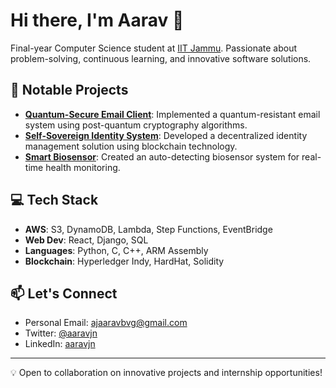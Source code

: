 # Hi there, I'm Aarav 👋

Final-year Computer Science student at [IIT Jammu](https://www.iitjammu.ac.in/). Passionate about problem-solving, continuous learning, and innovative software solutions.

## 🚀 Notable Projects

- **[Quantum-Secure Email Client](https://github.com/aaravjn/quantum-secure-email-client)**: Implemented a quantum-resistant email system using post-quantum cryptography algorithms.
- **[Self-Sovereign Identity System](https://drive.google.com/file/d/1jsF5yk6i13KZFHFN4LE48eoGnUnVX89r/view)**: Developed a decentralized identity management solution using blockchain technology.
- **[Smart Biosensor](https://github.com/aaravjn/smart-biosensor)**: Created an auto-detecting biosensor system for real-time health monitoring.

## 💻 Tech Stack

- **AWS**: S3, DynamoDB, Lambda, Step Functions, EventBridge
- **Web Dev**: React, Django, SQL
- **Languages**: Python, C, C++, ARM Assembly
- **Blockchain**: Hyperledger Indy, HardHat, Solidity

## 📫 Let's Connect

- Personal Email: [ajaaravbvg@gmail.com](mailto:ajaaravbvg@gmail.com)
- Twitter: [@aaravjn](https://twitter.com/aaravjn)
- LinkedIn: [aaravjn](https://www.linkedin.com/in/aaravjn/)

---

💡 Open to collaboration on innovative projects and internship opportunities!
